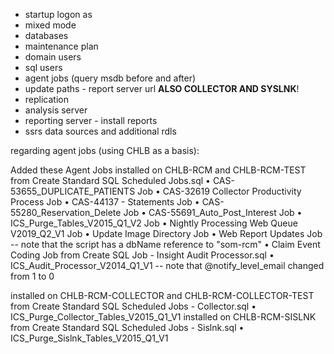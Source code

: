 * startup logon as
* mixed mode
* databases
* maintenance plan
* domain users
* sql users
* agent jobs (query msdb before and after)
* update paths - report server url **ALSO COLLECTOR AND SYSLNK**!
* replication
* analysis server
* reporting server - install reports
* ssrs data sources and additional rdls


regarding agent jobs (using CHLB as a basis):

Added these Agent Jobs
installed on CHLB-RCM and CHLB-RCM-TEST
from Create Standard SQL Scheduled Jobs.sql
•	CAS-53655_DUPLICATE_PATIENTS Job
•	CAS-32619 Collector Productivity Process Job
•	CAS-44137 - Statements Job
•	CAS-55280_Reservation_Delete Job
•	CAS-55691_Auto_Post_Interest Job
•	ICS_Purge_Tables_V2015_Q1_V2 Job
•	Nightly Processing Web Queue V2019_Q2_V1 Job
•	Update Image Directory Job
•	Web Report Updates Job -- note that the script has a dbName reference to "som-rcm"
•	Claim Event Coding Job
from Create SQL Job - Insight Audit Processor.sql
•	ICS_Audit_Processor_V2014_Q1_V1 -- note that @notify_level_email changed from 1 to 0

installed on CHLB-RCM-COLLECTOR and CHLB-RCM-COLLECTOR-TEST
from Create Standard SQL Scheduled Jobs - Collector.sql
•	ICS_Purge_Collector_Tables_V2015_Q1_V1
installed on CHLB-RCM-SISLNK
from Create Standard SQL Scheduled Jobs - Sislnk.sql
•	ICS_Purge_Sislnk_Tables_V2015_Q1_V1
